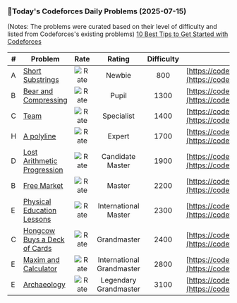 ### 🌟Today's Codeforces Daily Problems (2025-07-15)
(Notes: The problems were curated based on their level of difficulty and listed from Codeforces's existing problems)
[10 Best Tips to Get Started with Codeforces](https://github.com/ika9810/Codeforces-Daily-Problems/blob/main/10%20Best%20Tips%20to%20Get%20Started%20with%20Codeforces.md)

| # | Problem | Rate| Rating | Difficulty | Contest |
|---| ----- | :--------: | :----------: | :----------: | ---------- |
|A|[Short Substrings](https://codeforces.com/contest/1367/problem/A)|![Rate](https://img.shields.io/badge/Newbie-800-lightgrey)|Newbie|800|[https://codeforces.com/contest/1367](https://codeforces.com/contest/1367)|
|B|[Bear and Compressing](https://codeforces.com/contest/653/problem/B)|![Rate](https://img.shields.io/badge/Pupil-1300-brightgreen)|Pupil|1300|[https://codeforces.com/contest/653](https://codeforces.com/contest/653)|
|C|[Team](https://codeforces.com/contest/401/problem/C)|![Rate](https://img.shields.io/badge/Specialist-1400-9cf)|Specialist|1400|[https://codeforces.com/contest/401](https://codeforces.com/contest/401)|
|H|[A polyline](https://codeforces.com/contest/171/problem/H)|![Rate](https://img.shields.io/badge/Expert-1700-blue)|Expert|1700|[https://codeforces.com/contest/171](https://codeforces.com/contest/171)|
|D|[Lost Arithmetic Progression](https://codeforces.com/contest/1673/problem/D)|![Rate](https://img.shields.io/badge/Candidate%20Master-1900-blueviolet)|Candidate Master|1900|[https://codeforces.com/contest/1673](https://codeforces.com/contest/1673)|
|B|[Free Market](https://codeforces.com/contest/364/problem/B)|![Rate](https://img.shields.io/badge/Master-2200-orange)|Master|2200|[https://codeforces.com/contest/364](https://codeforces.com/contest/364)|
|E|[Physical Education Lessons](https://codeforces.com/contest/915/problem/E)|![Rate](https://img.shields.io/badge/International%20Master-2300-orange)|International Master|2300|[https://codeforces.com/contest/915](https://codeforces.com/contest/915)|
|C|[Hongcow Buys a Deck of Cards](https://codeforces.com/contest/744/problem/C)|![Rate](https://img.shields.io/badge/Grandmaster-2400-red)|Grandmaster|2400|[https://codeforces.com/contest/744](https://codeforces.com/contest/744)|
|E|[Maxim and Calculator](https://codeforces.com/contest/261/problem/E)|![Rate](https://img.shields.io/badge/International%20Grandmaster-2800-red)|International Grandmaster|2800|[https://codeforces.com/contest/261](https://codeforces.com/contest/261)|
|E|[Archaeology](https://codeforces.com/contest/176/problem/E)|![Rate](https://img.shields.io/badge/Legendary%20Grandmaster-3100-red)|Legendary Grandmaster|3100|[https://codeforces.com/contest/176](https://codeforces.com/contest/176)|
